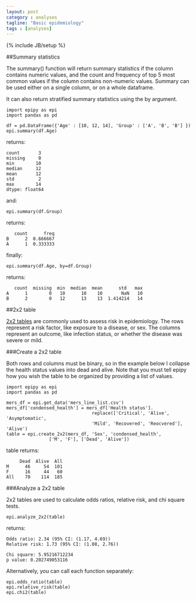 ```yaml
---
layout: post
category : analyses
tagline: "Basic epidemiology"
tags : [analyses]
---
```

{% include JB/setup %}


##Summary statistics

The summary() function will return summary statistics if the column contains
numeric values, and the count and frequency of top 5 most common values if the column
contains non-numeric values. Summary can be used either on a single column, or on
a whole dataframe.

It can also return stratified summary statistics using the by argument.

    import epipy as epi
    import pandas as pd

    df = pd.DataFrame({'Age' : [10, 12, 14], 'Group' : ['A', 'B', 'B'] })
    epi.summary(df.Age)

returns:

    count       3
    missing     0
    min        10
    median     12
    mean       12
    std         2
    max        14
    dtype: float64

and:

    epi.summary(df.Group)

returns:

       count      freq
    B      2  0.666667
    A      1  0.333333

finally:

    epi.summary(df.Age, by=df.Group)

returns:

       count  missing  min  median  mean      std   max
    A      1        0   10      10    10       NaN   10
    B      2        0   12      13    13  1.414214   14

              

##2x2 table

[2x2 tables](http://sphweb.bumc.bu.edu/otlt/MPH-Modules/EP/EP713_Association/EP713_Association_print.html)
are commonly used to assess risk in epidemiology. The rows represent a risk factor,
like exposure to a disease, or sex. The columns represent an outcome, like infection status,
 or whether the disease was severe or mild. 

###Create a 2x2 table

Both rows and columns must be binary, so in the example below I collapse
the health status values into dead and alive. Note that you must tell epipy
how you wish the table to be organized by providing a list of values.

    import epipy as epi
    import pandas as pd

    mers_df = epi.get_data('mers_line_list.csv')
    mers_df['condensed_health'] = mers_df['Health status'].
                                    replace(['Critical', 'Alive', 'Asymptomatic',
                                    'Mild', 'Recovered', 'Reocvered'], 'Alive')
    table = epi.create_2x2(mers_df, 'Sex', 'condensed_health',
                    ['M', 'F'], ['Dead', 'Alive'])

table returns:

         Dead  Alive  All
    M      46     54  101
    F      16     44   60
    All    70    114  185
    

###Analyze a 2x2 table

2x2 tables are used to calculate odds ratios, relative risk, and chi square tests.

    epi.analyze_2x2(table)

returns:

    Odds ratio: 2.34 (95% CI: (1.17, 4.69))
    Relative risk: 1.73 (95% CI: (1.08, 2.76))

    Chi square: 5.95216712234
    p value: 0.202749053116

Alternatively, you can call each function separately:

    epi.odds_ratio(table)
    epi.relative_risk(table)
    epi.chi2(table)


